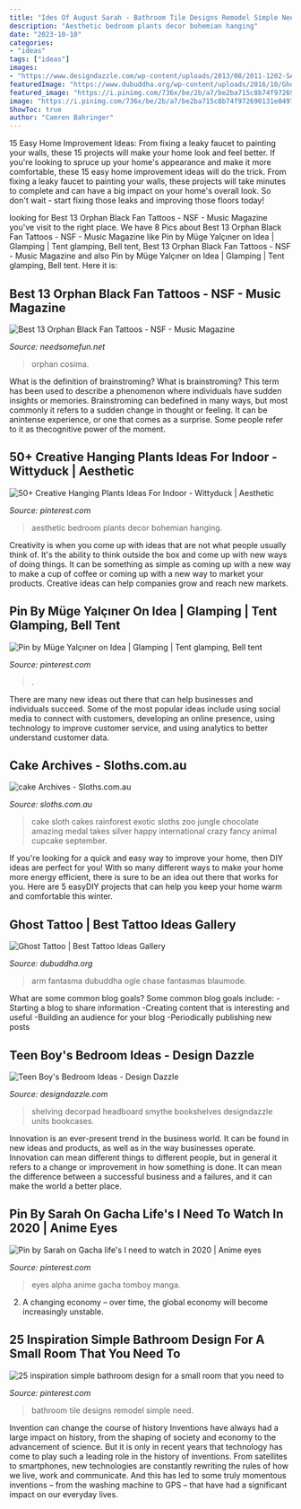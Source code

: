 ```yaml
---
title: "Ides Of August Sarah - Bathroom Tile Designs Remodel Simple Need"
description: "Aesthetic bedroom plants decor bohemian hanging"
date: "2023-10-10"
categories:
- "ideas"
tags: ["ideas"]
images:
- "https://www.designdazzle.com/wp-content/uploads/2013/08/2011-1202-SARAH-29341.jpg"
featuredImage: "https://www.dubuddha.org/wp-content/uploads/2016/10/Ghost-Tattoo-by-Chase-Ogle-1-728x728.jpg"
featured_image: "https://i.pinimg.com/736x/be/2b/a7/be2ba715c8b74f972690131e049796ea.jpg"
image: "https://i.pinimg.com/736x/be/2b/a7/be2ba715c8b74f972690131e049796ea.jpg"
ShowToc: true
author: "Camren Bahringer"
---
```



15 Easy Home Improvement Ideas: From fixing a leaky faucet to painting your walls, these 15 projects will make your home look and feel better.
If you're looking to spruce up your home's appearance and make it more comfortable, these 15 easy home improvement ideas will do the trick. From fixing a leaky faucet to painting your walls, these projects will take minutes to complete and can have a big impact on your home's overall look. So don't wait - start fixing those leaks and improving those floors today!

	

		
looking for Best 13 Orphan Black Fan Tattoos - NSF - Music Magazine you've visit to the right place. We have 8 Pics about Best 13 Orphan Black Fan Tattoos - NSF - Music Magazine like Pin by Müge Yalçıner on Idea | Glamping | Tent glamping, Bell tent, Best 13 Orphan Black Fan Tattoos - NSF - Music Magazine and also Pin by Müge Yalçıner on Idea | Glamping | Tent glamping, Bell tent. Here it is:
		
    
## Best 13 Orphan Black Fan Tattoos - NSF - Music Magazine

<img loading=lazy src="https://www.needsomefun.net/wp-content/uploads/2020/09/Orphan-Black-tattoo-6.jpg" onerror="this.onerror=null;this.src='https://tse1.mm.bing.net/th?id=OIP.bXR_LhkpfQwR0CEVn3SLAwAAAA&amp;pid=15.1';" alt="Best 13 Orphan Black Fan Tattoos - NSF - Music Magazine">

_Source: needsomefun.net_

>orphan cosima. 

	

What is the definition of brainstroming?
What is brainstroming? This term has been used to describe a phenomenon where individuals have sudden insights or memories. Brainstroming can bedefined in many ways, but most commonly it refers to a sudden change in thought or feeling. It can be anintense experience, or one that comes as a surprise. Some people refer to it as thecognitive power of the moment.

    
## 50+ Creative Hanging Plants Ideas For Indoor - Wittyduck | Aesthetic

<img loading=lazy src="https://i.pinimg.com/736x/cc/86/b1/cc86b16a7168fd3449c9bf6c4148d171.jpg" onerror="this.onerror=null;this.src='https://tse4.mm.bing.net/th?id=OIP.yr52nTJz0ti2_jpIk10ocAHaJQ&amp;pid=15.1';" alt="50+ Creative Hanging Plants Ideas For Indoor - Wittyduck | Aesthetic">

_Source: pinterest.com_

>aesthetic bedroom plants decor bohemian hanging. 

	

Creativity is when you come up with ideas that are not what people usually think of. It's the ability to think outside the box and come up with new ways of doing things. It can be something as simple as coming up with a new way to make a cup of coffee or coming up with a new way to market your products. Creative ideas can help companies grow and reach new markets.

    
## Pin By Müge Yalçıner On Idea | Glamping | Tent Glamping, Bell Tent

<img loading=lazy src="https://i.pinimg.com/736x/be/2b/a7/be2ba715c8b74f972690131e049796ea.jpg" onerror="this.onerror=null;this.src='https://tse3.mm.bing.net/th?id=OIP.hFp40WkfXCGk34OOG0HbygHaFd&amp;pid=15.1';" alt="Pin by Müge Yalçıner on Idea | Glamping | Tent glamping, Bell tent">

_Source: pinterest.com_

>. 

	

There are many new ideas out there that can help businesses and individuals succeed. Some of the most popular ideas include using social media to connect with customers, developing an online presence, using technology to improve customer service, and using analytics to better understand customer data.

    
## Cake Archives - Sloths.com.au

<img loading=lazy src="http://sloths.com.au/wp-content/uploads/2013/08/rainforest-cake.jpg" onerror="this.onerror=null;this.src='https://tse3.mm.bing.net/th?id=OIP.z8CT0mO5kvZnzhute5pLDgHaJ4&amp;pid=15.1';" alt="cake Archives - Sloths.com.au">

_Source: sloths.com.au_

>cake sloth cakes rainforest exotic sloths zoo jungle chocolate amazing medal takes silver happy international crazy fancy animal cupcake september. 

	

If you're looking for a quick and easy way to improve your home, then DIY ideas are perfect for you! With so many different ways to make your home more energy efficient, there is sure to be an idea out there that works for you. Here are 5 easyDIY projects that can help you keep your home warm and comfortable this winter.

    
## Ghost Tattoo | Best Tattoo Ideas Gallery

<img loading=lazy src="https://www.dubuddha.org/wp-content/uploads/2016/10/Ghost-Tattoo-by-Chase-Ogle-1-728x728.jpg" onerror="this.onerror=null;this.src='https://tse4.mm.bing.net/th?id=OIP.I7mvTDIW3sbeRCZKFHWvmQHaHa&amp;pid=15.1';" alt="Ghost Tattoo | Best Tattoo Ideas Gallery">

_Source: dubuddha.org_

>arm fantasma dubuddha ogle chase fantasmas blaumode. 

	

What are some common blog goals?
Some common blog goals include: 
-Starting a blog to share information 
-Creating content that is interesting and useful 
-Building an audience for your blog 
-Periodically publishing new posts

    
## Teen Boy&#039;s Bedroom Ideas - Design Dazzle

<img loading=lazy src="https://www.designdazzle.com/wp-content/uploads/2013/08/2011-1202-SARAH-29341.jpg" onerror="this.onerror=null;this.src='https://tse2.mm.bing.net/th?id=OIP.mAg2_mFXVpdalzW1NiSwlQHaLO&amp;pid=15.1';" alt="Teen Boy&#039;s Bedroom Ideas - Design Dazzle">

_Source: designdazzle.com_

>shelving decorpad headboard smythe bookshelves designdazzle units bookcases. 

	

Innovation is an ever-present trend in the business world. It can be found in new ideas and products, as well as in the way businesses operate. Innovation can mean different things to different people, but in general it refers to a change or improvement in how something is done. It can mean the difference between a successful business and a failures, and it can make the world a better place.

    
## Pin By Sarah On Gacha Life&#039;s I Need To Watch In 2020 | Anime Eyes

<img loading=lazy src="https://i.pinimg.com/736x/d5/d5/82/d5d5827831101d17d91fced353ea6f28.jpg" onerror="this.onerror=null;this.src='https://tse4.mm.bing.net/th?id=OIP.ix_LbI8DbtBO4_G5b4rpjgHaEK&amp;pid=15.1';" alt="Pin by Sarah on Gacha life&#039;s I need to watch in 2020 | Anime eyes">

_Source: pinterest.com_

>eyes alpha anime gacha tomboy manga. 

	

2. A changing economy – over time, the global economy will become increasingly unstable.

    
## 25 Inspiration Simple Bathroom Design For A Small Room That You Need To

<img loading=lazy src="https://i.pinimg.com/736x/59/ae/90/59ae9098cd8e1dbca067f31e4bee45b8.jpg" onerror="this.onerror=null;this.src='https://tse1.mm.bing.net/th?id=OIP.wRPvKA0HHW8Cw1idlLeAXgHaLG&amp;pid=15.1';" alt="25 inspiration simple bathroom design for a small room that you need to">

_Source: pinterest.com_

>bathroom tile designs remodel simple need. 

	

Invention can change the course of history
Inventions have always had a large impact on history, from the shaping of society and economy to the advancement of science. But it is only in recent years that technology has come to play such a leading role in the history of inventions. From satellites to smartphones, new technologies are constantly rewriting the rules of how we live, work and communicate. And this has led to some truly momentous inventions – from the washing machine to GPS – that have had a significant impact on our everyday lives.

